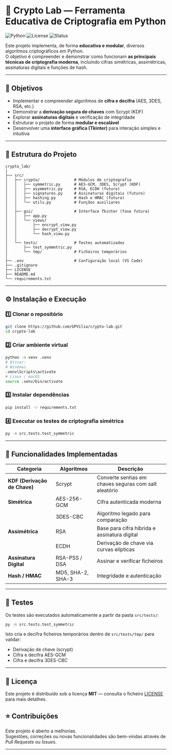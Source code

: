 
# 🔐 Crypto Lab — Ferramenta Educativa de Criptografia em Python

![Python](https://img.shields.io/badge/Python-3.12-blue?logo=python)
![License](https://img.shields.io/badge/License-MIT-green)
![Status](https://img.shields.io/badge/Status-In%20Development-yellow)

Este projeto implementa, de forma **educativa e modular**, diversos algoritmos criptográficos em Python.  
O objetivo é compreender e demonstrar como funcionam **as principais técnicas de criptografia moderna**, incluindo cifras simétricas, assimétricas, assinaturas digitais e funções de hash.

---

## 🧠 Objetivos

- Implementar e compreender algoritmos de **cifra e decifra** (AES, 3DES, RSA, etc.)
- Demonstrar a **derivação segura de chaves** com Scrypt (KDF)
- Explorar **assinaturas digitais** e verificação de integridade
- Estruturar o projeto de forma **modular e escalável**
- Desenvolver uma **interface gráfica (Tkinter)** para interação simples e intuitiva

---

## 🧩 Estrutura do Projeto

```
crypto_lab/
│
├── src/
│   ├── crypto/               # Módulos de criptografia
│   │   ├── symmetric.py      # AES-GCM, 3DES, Scrypt (KDF)
│   │   ├── asymmetric.py     # RSA, ECDH (futuro)
│   │   ├── signatures.py     # Assinaturas digitais (futuro)
│   │   ├── hashing.py        # Hash e HMAC (futuro)
│   │   └── utils.py          # Funções auxiliares
│   │
│   ├── gui/                  # Interface Tkinter (fase futura)
│   │   ├── app.py
│   │   └── views/
│   │       ├── encrypt_view.py
│   │       ├── decrypt_view.py
│   │       └── hash_view.py
│   │
│   └── tests/                # Testes automatizados
│       ├── test_symmetric.py
│       └── tmp/              # Ficheiros temporários
│
├── .env                      # Configuração local (VS Code)
├── .gitignore
├── LICENSE
├── README.md
└── requirements.txt
```

---

## ⚙️ Instalação e Execução

### 1️⃣ Clonar o repositório

```bash
git clone https://github.com/GPVilia/crypto-lab.git
cd crypto-lab
```

### 2️⃣ Criar ambiente virtual

```bash
python -m venv .venv
# Ativar:
# Windows
.venv\Scripts\activate
# Linux / macOS
source .venv/bin/activate
```

### 3️⃣ Instalar dependências

```bash
pip install -r requirements.txt
```

### 4️⃣ Executar os testes de criptografia simétrica

```bash
py -m src.tests.test_symmetric
```

---

## 🔐 Funcionalidades Implementadas

| Categoria | Algoritmos | Descrição |
|------------|-------------|------------|
| **KDF (Derivação de Chave)** | Scrypt | Converte senhas em chaves seguras com salt aleatório |
| **Simétrica** | AES-256-GCM | Cifra autenticada moderna |
| | 3DES-CBC | Algoritmo legado para comparação |
| **Assimétrica** | RSA | Base para cifra híbrida e assinatura digital |
| | ECDH | Derivação de chave via curvas elípticas |
| **Assinatura Digital** | RSA-PSS / DSA | Assinar e verificar ficheiros |
| **Hash / HMAC** | MD5, SHA-2, SHA-3 | Integridade e autenticação |

---

## 🧪 Testes

Os testes são executados automaticamente a partir da pasta `src/tests/`:

```bash
py -m src.tests.test_symmetric
```

Isto cria e decifra ficheiros temporários dentro de `src/tests/tmp/` para validar:
- Derivação de chave (scrypt)
- Cifra e decifra AES-GCM
- Cifra e decifra 3DES-CBC

---

## 🧾 Licença

Este projeto é distribuído sob a licença **MIT** — consulta o ficheiro [LICENSE](./LICENSE) para mais detalhes.

## ⭐ Contribuições

Este projeto é aberto a melhorias.  
Sugestões, correções ou novas funcionalidades são bem-vindas através de *Pull Requests* ou *Issues*.

---
